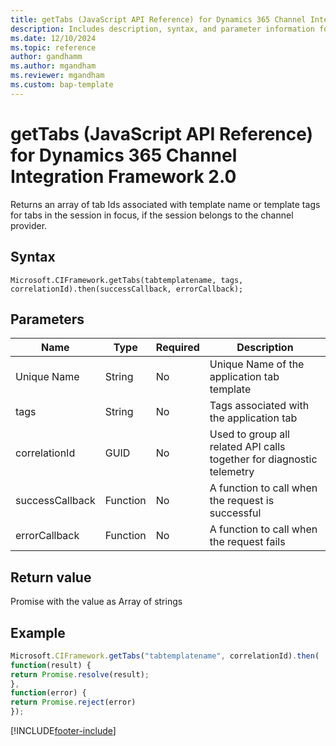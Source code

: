 ```yaml
---
title: getTabs (JavaScript API Reference) for Dynamics 365 Channel Integration Framework 2.0 
description: Includes description, syntax, and parameter information for the getTabs method in JavaScript API Reference for Channel Integration Framework 2.0.
ms.date: 12/10/2024
ms.topic: reference
author: gandhamm
ms.author: mgandham
ms.reviewer: mgandham
ms.custom: bap-template 
---
```


# getTabs (JavaScript API Reference) for Dynamics 365 Channel Integration Framework 2.0


Returns an array of tab Ids associated with template name or template tags for tabs in the session in focus, if the session belongs to the channel provider.

## Syntax

`Microsoft.CIFramework.getTabs(tabtemplatename, tags, correlationId).then(successCallback, errorCallback);`

## Parameters

| **Name**        | **Type** | **Required** | **Description**                                                       |
|-----------------|----------|--------------|-----------------------------------------------------------------------|
| Unique Name     | String   | No           | Unique Name of the application tab template                           |
| tags            | String   | No           | Tags associated with the application tab                              |
| correlationId   | GUID     | No           | Used to group all related API calls together for diagnostic telemetry |
| successCallback | Function | No           | A function to call when the request is successful                     |
| errorCallback   | Function | No           | A function to call when the request fails                             |

## Return value

Promise with the value as Array of strings

## Example

```javascript
Microsoft.CIFramework.getTabs("tabtemplatename", correlationId).then(
function(result) {
return Promise.resolve(result);
},
function(error) {
return Promise.reject(error)
});
```


[!INCLUDE[footer-include](../../../../../includes/footer-banner.md)]
